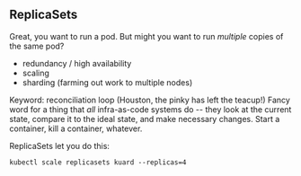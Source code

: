 ## ReplicaSets

Great, you want to run a pod. But might you want to run *multiple* copies of the same pod?

- redundancy / high availability
- scaling
- sharding (farming out work to multiple nodes)

Keyword: reconciliation loop (Houston, the pinky has left the teacup!)
Fancy word for a thing that *all* infra-as-code systems do -- they look at the current state, compare it to the ideal state, and make necessary changes. Start a container, kill a container, whatever.


ReplicaSets let you do this:
    
    kubectl scale replicasets kuard --replicas=4
